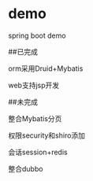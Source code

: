 # demo
spring boot demo

##已完成

orm采用Druid+Mybatis

web支持jsp开发

##未完成

整合Mybatis分页

权限security和shiro添加

会话session+redis

整合dubbo
